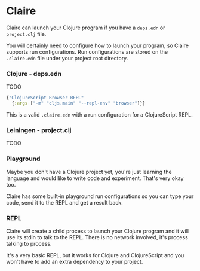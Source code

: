 # Claire

Claire can launch your Clojure program if you have a `deps.edn` or `project.clj` file.

You will certainly need to configure how to launch your program,
so Claire supports run configurations. Run configurations are stored
on the `.claire.edn` file under your project root directory.

### Clojure - deps.edn

TODO

```clojure
{"ClojureScript Browser REPL" 
  {:args ["-m" "cljs.main" "--repl-env" "browser"]}}
```

This is a valid `.claire.edn` with a run configuration
for a ClojureScript REPL.

### Leiningen - project.clj

TODO

### Playground

Maybe you don't have a Clojure project yet, 
you're just learning the language and would like 
to write code and experiment. That's very okay too.

Claire has some built-in playground run configurations
so you can type your code, send it to the REPL and get a result back.

### REPL

Claire will create a child process to launch your Clojure program
and it will use its stdin to talk to the REPL. 
There is no network involved, it's process talking to process.

It's a very basic REPL, but it works for Clojure and ClojureScript 
and you won't have to add an extra dependency to your project.
